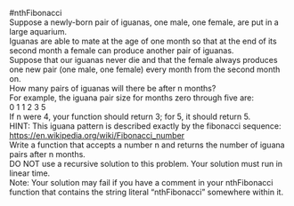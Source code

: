 #nthFibonacci
<br />
Suppose a newly-born pair of iguanas, one male, one female, are put in a large aquarium.
<br />
Iguanas are able to mate at the age of one month so that at the end of its second month a female can produce another pair of iguanas.
<br />
Suppose that our iguanas never die and that the female always produces one new pair (one male, one female) every month from the second month on.
<br />
How many pairs of iguanas will there be after n months?
<br />
For example, the iguana pair size for months zero through five are:
<br />
0 1 1 2 3 5
<br />
If n were 4, your function should return 3; for 5, it should return 5.
<br />
HINT: This iguana pattern is described exactly by the fibonacci sequence:
<br />
https://en.wikipedia.org/wiki/Fibonacci_number
<br />
Write a function that accepts a number n and returns the number of iguana pairs after n months.
<br />
DO NOT use a recursive solution to this problem. Your solution must run in linear time.
<br />
Note: Your solution may fail if you have a comment in your nthFibonacci function that contains the string literal “nthFibonacci” somewhere within it.